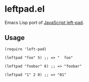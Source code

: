 # leftpad.el

Emacs Lisp port of [JavaScript left-pad](https://github.com/azer/left-pad).

## Usage

```elisp
(require 'left-pad)

(leftpad "foo" 5) ;; => "  foo"

(leftpad "foobar" 6) ;; => "foobar"

(leftpad "1" 2 0) ;; => "01"
```
